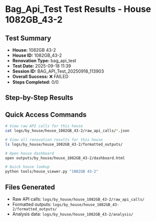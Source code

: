 # Bag_Api_Test Test Results - House 1082GB_43-2

## Test Summary
- **House:** 1082GB 43-2
- **House ID:** 1082GB_43-2
- **Renovation Type:** bag_api_test
- **Test Date:** 2025-09-18 11:39
- **Session ID:** BAG_API_Test_20250918_113903
- **Overall Success:** ❌ FAILED
- **Steps Completed:** 0/0

## Step-by-Step Results



## Quick Access Commands
```bash
# View raw API calls for this house
cat logs/by_house/house_1082GB_43-2/raw_api_calls/*.json

# View all renovation results for this house
ls logs/by_house/house_1082GB_43-2/formatted_outputs/

# Open house dashboard
open outputs/by_house/house_1082GB_43-2/dashboard.html

# Quick house lookup
python tools/house_viewer.py "1082GB 43-2"
```

## Files Generated
- Raw API calls: `logs/by_house/house_1082GB_43-2/raw_api_calls/`
- Formatted outputs: `logs/by_house/house_1082GB_43-2/formatted_outputs/`
- Analysis data: `logs/by_house/house_1082GB_43-2/analysis/`

